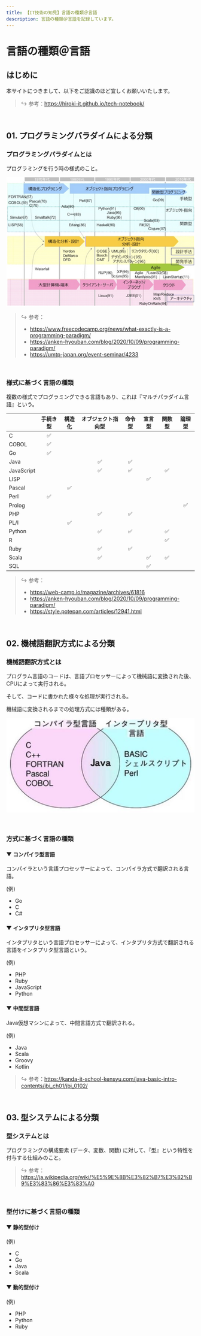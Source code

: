 ```yaml
---
title: 【IT技術の知見】言語の種類＠言語
description: 言語の種類＠言語を記録しています。
---
```


# 言語の種類＠言語

## はじめに

本サイトにつきまして、以下をご認識のほど宜しくお願いいたします。

> ↪️ 参考：https://hiroki-it.github.io/tech-notebook/

<br>

## 01. プログラミングパラダイムによる分類

### プログラミングパラダイムとは

プログラミングを行う時の様式のこと。

![プログラミング言語と設計手法の歴史](https://raw.githubusercontent.com/hiroki-it/tech-notebook-images/master/images/プログラミング言語と設計手法の歴史.png)

> ↪️ 参考：
>
> - https://www.freecodecamp.org/news/what-exactly-is-a-programming-paradigm/
> - https://anken-hyouban.com/blog/2020/10/09/programming-paradigm/
> - https://umtp-japan.org/event-seminar/4233

<br>

### 様式に基づく言語の種類

複数の様式でプログラミングできる言語もあり、これは『マルチパラダイム言語』という。

|            | 手続き型 | 構造化 | オブジェクト指向型 | 命令型 | 宣言型 | 関数型 | 論理型 |
| ---------- | :------: | :----: | :----------------: | :----: | :----: | :----: | :----: |
| C          |    ✅    |        |                    |        |        |        |        |
| COBOL      |    ✅    |        |                    |        |        |        |        |
| Go         |    ✅    |        |                    |        |        |        |        |
| Java       |          |        |         ✅         |   ✅   |        |        |        |
| JavaScript |          |        |         ✅         |   ✅   |        |   ✅   |        |
| LISP       |          |        |                    |        |   ✅   |        |        |
| Pascal     |          |   ✅   |                    |        |        |        |        |
| Perl       |    ✅    |        |                    |        |        |        |        |
| Prolog     |          |        |                    |        |        |        |   ✅   |
| PHP        |          |        |         ✅         |   ✅   |        |        |        |
| PL/I       |          |   ✅   |                    |        |        |        |        |
| Python     |          |        |         ✅         |   ✅   |        |   ✅   |        |
| R          |          |        |                    |        |        |   ✅   |        |
| Ruby       |          |        |         ✅         |   ✅   |        |        |        |
| Scala      |          |        |         ✅         |        |   ✅   |   ✅   |        |
| SQL        |          |        |                    |        |   ✅   |        |        |

> ↪️ 参考：
>
> - https://web-camp.io/magazine/archives/61816
> - https://anken-hyouban.com/blog/2020/10/09/programming-paradigm/
> - https://style.potepan.com/articles/12941.html

<br>

## 02. 機械語翻訳方式による分類

### 機械語翻訳方式とは

プログラム言語のコードは、言語プロセッサーによって機械語に変換された後、CPUによって実行される。

そして、コードに書かれた様々な処理が実行される。

機械語に変換されるまでの処理方式には種類がある。

![コンパイル型とインタプリタ型言語](https://raw.githubusercontent.com/hiroki-it/tech-notebook-images/master/images/コンパイル型とインタプリタ型言語.jpg)

<br>

### 方式に基づく言語の種類

#### ▼ コンパイラ型言語

コンパイラという言語プロセッサーによって、コンパイラ方式で翻訳される言語。

(例)

- Go
- C
- C#

#### ▼ インタプリタ型言語

インタプリタという言語プロセッサーによって、インタプリタ方式で翻訳される言語をインタプリタ型言語という。

(例)

- PHP
- Ruby
- JavaScript
- Python

#### ▼ 中間型言語

Java仮想マシンによって、中間言語方式で翻訳される。

(例)

- Java
- Scala
- Groovy
- Kotlin

> ↪️ 参考：https://kanda-it-school-kensyu.com/java-basic-intro-contents/jbi_ch01/jbi_0102/

<br>

## 03. 型システムによる分類

### 型システムとは

プログラミングの構成要素 (データ、変数、関数) に対して、『型』という特性を付与する仕組みのこと。

> ↪️ 参考：https://ja.wikipedia.org/wiki/%E5%9E%8B%E3%82%B7%E3%82%B9%E3%83%86%E3%83%A0

<br>

### 型付けに基づく言語の種類

#### ▼ 静的型付け

(例)

- C
- Go
- Java
- Scala

#### ▼ 動的型付け

(例)

- PHP
- Python
- Ruby

<br>
